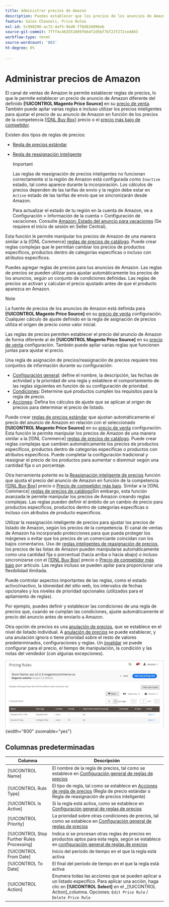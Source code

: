 ```yaml
---
title: Administrar precios de Amazon
description: Puedes establecer que los precios de los anuncios de Amazon difieran de los de tu tienda de comercio mediante las reglas de precios.
feature: Sales Channels, Price Rules
exl-id: 5c990206-ac72-4ef5-9ed0-ff8d816096eb
source-git-commit: 7fff4c463551089fb64f2d5bf7bf23f272ce4663
workflow-type: tm+mt
source-wordcount: '863'
ht-degree: 0%

---
```


# Administrar precios de Amazon

El canal de ventas de Amazon le permite establecer reglas de precios, lo que le permite establecer un precio de anuncio de Amazon diferente del definido **[!UICONTROL Magento Price Source]** en su [precio de venta](./listing-price.md). También puede apilar varias reglas e incluso utilizar los precios inteligentes para ajustar el precio de su anuncio de Amazon en función de los precios de la competencia [[!DNL Buy Box]](./buy-box-competitor-pricing.md) precio o el [precio más bajo de competidor](./lowest-competitor-pricing.md).

Existen dos tipos de reglas de precios:

- [Regla de precios estándar](./standard-price-rules.md)
- [Regla de reasignación inteligente](./intelligent-repricing-rules.md)

  >[!IMPORTANT]
  >
  >Las reglas de reasignación de precios inteligentes no funcionan correctamente si la región de Amazon está configurada como `Inactive` estado, tal como aparece durante la incorporación. Los cálculos de precios dependen de las tarifas de envío y la región debe estar en `Active` estado de las tarifas de envío que se sincronizarán desde Amazon.
  >
  >Para actualizar el estado de tu región en la cuenta de Amazon, ve a Configuración > Información de la cuenta > Configuración de vacaciones. Consulte [Amazon: Estado del anuncio para vacaciones](https://sellercentral.amazon.com/gp/help/help.html?itemID=200135620) (Se requiere el inicio de sesión en Seller Central).

Esta función le permite manipular los precios de Amazon de una manera similar a la [!DNL Commerce] [reglas de precios de catálogo](https://experienceleague.adobe.com/docs/commerce-admin/catalog/products/pricing/pricing-advanced.html). Puede crear reglas complejas que le permitan cambiar los precios de productos específicos, productos dentro de categorías específicas o incluso con atributos específicos.

Puedes agregar reglas de precios para tus anuncios de Amazon. Las reglas de precios se pueden utilizar para ajustar automáticamente los precios de los anuncios, según un conjunto de condiciones definidas. Las reglas de precios se activan y calculan el precio ajustado antes de que el producto aparezca en Amazon.

>[!NOTE]
>
>La fuente de precios de los anuncios de Amazon está definida para **[!UICONTROL Magento Price Source]** en su [precio de venta](./listing-price.md) configuración. Cualquier cálculo de ajuste definido en la regla de asignación de precios utiliza el origen de precio como valor inicial.

Las reglas de precios permiten establecer el precio del anuncio de Amazon de forma diferente al de **[!UICONTROL Magento Price Source]** en su [precio de venta](./listing-price.md) configuración. También puede apilar varias reglas que funcionen juntas para ajustar el precio.

Una regla de asignación de precios/reasignación de precios requiere tres conjuntos de información durante su configuración:

- [Configuración general](./pricing-rule-general-settings.md): define el nombre, la descripción, las fechas de actividad y la prioridad de una regla y establece el comportamiento de las reglas siguientes en función de su configuración de prioridad.
- [Condiciones](./pricing-rule-conditions.md): Determine qué productos cumplen los requisitos para la regla de precio.
- [Acciones](./pricing-rule-actions.md): Defina los cálculos de ajuste que se aplican al origen de precios para determinar el precio de listado.

Puede crear [reglas de precios estándar](./standard-price-rules.md) que ajustan automáticamente el precio del anuncio de Amazon en relación con el seleccionado **[!UICONTROL Magento Price Source]** en su [precio de venta](./listing-price.md) configuración. Esta función le permite manipular los precios de Amazon de una manera similar a la [!DNL Commerce] [reglas de precios de catálogo](https://experienceleague.adobe.com/docs/commerce-admin/marketing/promotions/catalog-rules/price-rules-catalog.html). Puede crear reglas complejas que cambien automáticamente los precios de productos específicos, productos dentro de categorías específicas o productos con atributos específicos. Puede completar la configuración tradicional y reasignar el precio de los productos para aumentar o disminuir según una cantidad fija o un porcentaje.

Otra herramienta potente es la [Reasignación inteligente de precios](./intelligent-repricing-rules.md) función que ajusta el precio del anuncio de Amazon en función de la competencia [[!DNL Buy Box]](./buy-box-competitor-pricing.md) precio o [Precio de competidor más bajo](./lowest-competitor-pricing.md). Similar a la [!DNL Commerce] [reglas de precios de catálogo](https://experienceleague.adobe.com/docs/commerce-admin/marketing/promotions/catalog-rules/price-rules-catalog.html)Sin embargo, esta función avanzada le permite manipular los precios de Amazon creando reglas complejas. Las reglas pueden definir el ámbito de un cambio de precio para productos específicos, productos dentro de categorías específicas o incluso con atributos de producto específicos.

Utilizar la reasignación inteligente de precios para ajustar los precios de listado de Amazon, según los precios de la competencia. El canal de ventas de Amazon ha incorporado protecciones para que pueda proteger los márgenes o evitar que los precios de un comerciante coincidan con los bajos comentarios. Uso de [reglas inteligentes de reasignación de precios](./intelligent-repricing-rules.md), los precios de las listas de Amazon pueden manipularse automáticamente como una cantidad fija o porcentual (hacia arriba o hacia abajo) o incluso sincronizarse con el [[!DNL Buy Box]](./buy-box-competitor-pricing.md) precio o [Precio de competidor más bajo](./lowest-competitor-pricing.md) por artículo. Las reglas incluso se pueden apilar para proporcionar una flexibilidad ilimitada.

Puede controlar aspectos importantes de las reglas, como el estado activo/inactivo, la idoneidad del sitio web, los intervalos de fechas opcionales y los niveles de prioridad opcionales (utilizados para el apilamiento de reglas).

Por ejemplo, puedes definir y establecer las condiciones de una regla de precios que, cuando se cumplan las condiciones, ajuste automáticamente el precio del anuncio antes de enviarlo a Amazon.

Otra opción de precios es una [anulación de precios](./overrides.md), que se establece en el nivel de listado individual. A [anulación de precios](./overrides.md) se puede establecer, y una anulación ignora o tiene prioridad sobre el resto de valores predeterminados, configuraciones y reglas. Un [invalidar](./overrides.md) se puede configurar para el precio, el tiempo de manipulación, la condición y las notas del vendedor (con algunas excepciones).

![Reglas de precios](assets/amazon-pricing-rules.png){width="600" zoomable="yes"}

## Columnas predeterminadas

| Columna | Descripción |
|--------------------------------------------|------------------------------------------------------------------------------------------------------------------------------------------------------------------------------------------------------|
| [!UICONTROL Name] | El nombre de la regla de precios, tal como se establece en [Configuración general de reglas de precios](./pricing-rule-general-settings.md) |
| [!UICONTROL Rule Type] | El tipo de regla, tal como se establece en [Acciones de regla de precios](./pricing-rule-actions.md) (Regla de precio estándar o Regla de reasignación de precios inteligente) |
| [!UICONTROL Is Active] | Si la regla está activa, como se establece en [Configuración general de reglas de precios](./pricing-rule-general-settings.md) |
| [!UICONTROL Priority] | La prioridad sobre otras condiciones de precios, tal como se establece en [Configuración general de reglas de precios](./pricing-rule-general-settings.md) |
| [!UICONTROL Stop Further Rules Processing] | Indica si se procesan otras reglas de precios en productos aptos para esta regla, según se establece en [configuración general de reglas de precios](./pricing-rule-general-settings.md) |
| [!UICONTROL From Date] | Inicio del período de tiempo en el que la regla está activa |
| [!UICONTROL To Date] | El final del período de tiempo en el que la regla está activa |
| [!UICONTROL Action] | Enumera todas las acciones que se pueden aplicar a un listado específico. Para aplicar una acción, haga clic en **[!UICONTROL Select]** en el _[!UICONTROL Action]_columna. Opciones: `Edit Price Rule` / `Delete Price Rule` |
